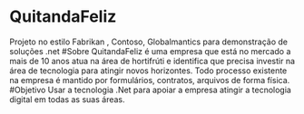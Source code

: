 # QuitandaFeliz
Projeto no estilo Fabrikan , Contoso,  Globalmantics para demonstração de soluções .net 
#Sobre
QuitandaFeliz é uma empresa que está no mercado a mais de 10 anos atua na área de hortifrúti e identifica que precisa investir na área de tecnologia para atingir novos horizontes. Todo processo existente na empresa é mantido por formulários, contratos, arquivos de forma física.
#Objetivo
Usar a tecnologia .Net para apoiar a empresa atingir a tecnologia digital em todas as suas áreas. 
